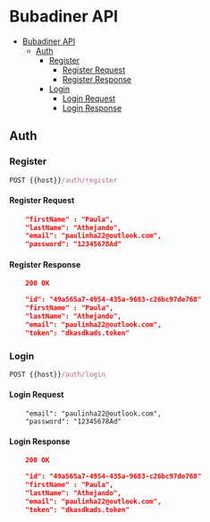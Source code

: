 # Bubadiner API

- [Bubadiner API](#bubadiner-api)
  - [Auth](#auth)
    - [Register](#register)
      - [Register Request](#register-request)
      - [Register Response](#register-response)
    - [Login](#login)
      - [Login Request](#login-request)
      - [Login Response](#login-response)

## Auth

### Register

```js
POST {{host}}/auth/register
```

#### Register Request

```json
    "firstName" : "Paula",
    "lastName": "Athejando",
    "email": "paulinha22@outlook.com",
    "password": "12345678Ad"
```

#### Register Response

```json
    200 OK
```

```json
    "id": "49a565a7-4954-435a-9683-c26bc97de768"
    "firstName" : "Paula",
    "lastName": "Athejando",
    "email": "paulinha22@outlook.com",
    "token": "dkasdkads.token"
```

### Login

```js
POST {{host}}/auth/login
```

#### Login Request

```**json**
    "email": "paulinha22@outlook.com",
    "password": "12345678Ad"
```

#### Login Response

```json
    200 OK
```

```json
    "id": "49a565a7-4954-435a-9683-c26bc97de768"
    "firstName" : "Paula",
    "lastName": "Athejando",
    "email": "paulinha22@outlook.com",
    "token": "dkasdkads.token"
```
